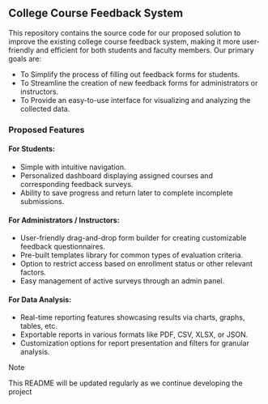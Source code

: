 ## College Course Feedback System

This repository contains the source code for our proposed solution to improve the existing college course feedback system, making it more user-friendly and efficient for both students and faculty members. Our primary goals are:

- To Simplify the process of filling out feedback forms for students.
- To Streamline the creation of new feedback forms for administrators or instructors.
- To Provide an easy-to-use interface for visualizing and analyzing the collected data.

### Proposed Features

#### For Students:
- Simple with intuitive navigation.
- Personalized dashboard displaying assigned courses and corresponding feedback surveys.
- Ability to save progress and return later to complete incomplete submissions.

#### For Administrators / Instructors:
- User-friendly drag-and-drop form builder for creating customizable feedback questionnaires.
- Pre-built templates library for common types of evaluation criteria.
- Option to restrict access based on enrollment status or other relevant factors.
- Easy management of active surveys through an admin panel.

#### For Data Analysis:
- Real-time reporting features showcasing results via charts, graphs, tables, etc.
- Exportable reports in various formats like PDF, CSV, XLSX, or JSON.
- Customization options for report presentation and filters for granular analysis.

> [!NOTE]
> This README will be updated regularly as we continue developing the project
